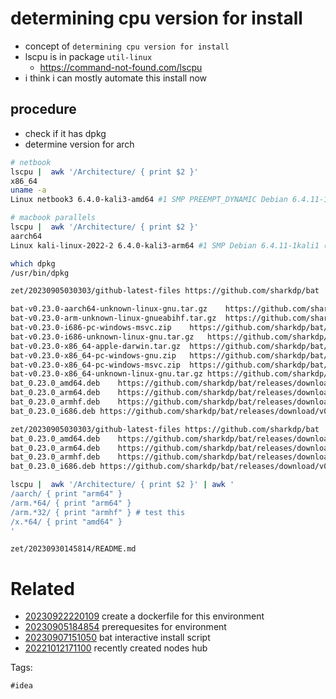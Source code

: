 # determining cpu version for install

- concept of `determining cpu version for install`
- lscpu is in package `util-linux`
  - https://command-not-found.com/lscpu
- i think i can mostly automate this install now

## procedure
- check if it has dpkg
- determine version for arch

```bash
# netbook
lscpu |  awk '/Architecture/ { print $2 }'
x86_64
uname -a
Linux netbook3 6.4.0-kali3-amd64 #1 SMP PREEMPT_DYNAMIC Debian 6.4.11-1kali1 (2023-08-21) x86_64 GNU/Linux

# macbook parallels
lscpu |  awk '/Architecture/ { print $2 }'
aarch64
Linux kali-linux-2022-2 6.4.0-kali3-arm64 #1 SMP Debian 6.4.11-1kali1 (2023-08-21) aarch64 GNU/Linux

which dpkg
/usr/bin/dpkg

zet/20230905030303/github-latest-files https://github.com/sharkdp/bat | grep -v musl | awk '$1 ~ deb$'

bat-v0.23.0-aarch64-unknown-linux-gnu.tar.gz	https://github.com/sharkdp/bat/releases/download/v0.23.0/bat-v0.23.0-aarch64-unknown-linux-gnu.tar.gz
bat-v0.23.0-arm-unknown-linux-gnueabihf.tar.gz	https://github.com/sharkdp/bat/releases/download/v0.23.0/bat-v0.23.0-arm-unknown-linux-gnueabihf.tar.gz
bat-v0.23.0-i686-pc-windows-msvc.zip	https://github.com/sharkdp/bat/releases/download/v0.23.0/bat-v0.23.0-i686-pc-windows-msvc.zip
bat-v0.23.0-i686-unknown-linux-gnu.tar.gz	https://github.com/sharkdp/bat/releases/download/v0.23.0/bat-v0.23.0-i686-unknown-linux-gnu.tar.gz
bat-v0.23.0-x86_64-apple-darwin.tar.gz	https://github.com/sharkdp/bat/releases/download/v0.23.0/bat-v0.23.0-x86_64-apple-darwin.tar.gz
bat-v0.23.0-x86_64-pc-windows-gnu.zip	https://github.com/sharkdp/bat/releases/download/v0.23.0/bat-v0.23.0-x86_64-pc-windows-gnu.zip
bat-v0.23.0-x86_64-pc-windows-msvc.zip	https://github.com/sharkdp/bat/releases/download/v0.23.0/bat-v0.23.0-x86_64-pc-windows-msvc.zip
bat-v0.23.0-x86_64-unknown-linux-gnu.tar.gz	https://github.com/sharkdp/bat/releases/download/v0.23.0/bat-v0.23.0-x86_64-unknown-linux-gnu.tar.gz
bat_0.23.0_amd64.deb	https://github.com/sharkdp/bat/releases/download/v0.23.0/bat_0.23.0_amd64.deb
bat_0.23.0_arm64.deb	https://github.com/sharkdp/bat/releases/download/v0.23.0/bat_0.23.0_arm64.deb
bat_0.23.0_armhf.deb	https://github.com/sharkdp/bat/releases/download/v0.23.0/bat_0.23.0_armhf.deb
bat_0.23.0_i686.deb	https://github.com/sharkdp/bat/releases/download/v0.23.0/bat_0.23.0_i686.deb

zet/20230905030303/github-latest-files https://github.com/sharkdp/bat | grep -v musl | awk '$1 ~ /deb$/'
bat_0.23.0_amd64.deb	https://github.com/sharkdp/bat/releases/download/v0.23.0/bat_0.23.0_amd64.deb
bat_0.23.0_arm64.deb	https://github.com/sharkdp/bat/releases/download/v0.23.0/bat_0.23.0_arm64.deb
bat_0.23.0_armhf.deb	https://github.com/sharkdp/bat/releases/download/v0.23.0/bat_0.23.0_armhf.deb
bat_0.23.0_i686.deb	https://github.com/sharkdp/bat/releases/download/v0.23.0/bat_0.23.0_i686.deb

lscpu |  awk '/Architecture/ { print $2 }' | awk '
/aarch/ { print "arm64" }
/arm.*64/ { print "arm64" }
/arm.*32/ { print "armhf" } # test this
/x.*64/ { print "amd64" }
'

```

` zet/20230930145814/README.md `

# Related

- [20230922220109](/zet/20230922220109/README.md) create a dockerfile for this environment
- [20230905184854](/zet/20230905184854/README.md) prerequesites for environment
- [20230907151050](/zet/20230907151050/README.md) bat interactive install script
- [20221012171100](/zet/20221012171100/README.md) recently created nodes hub

Tags:

    #idea

